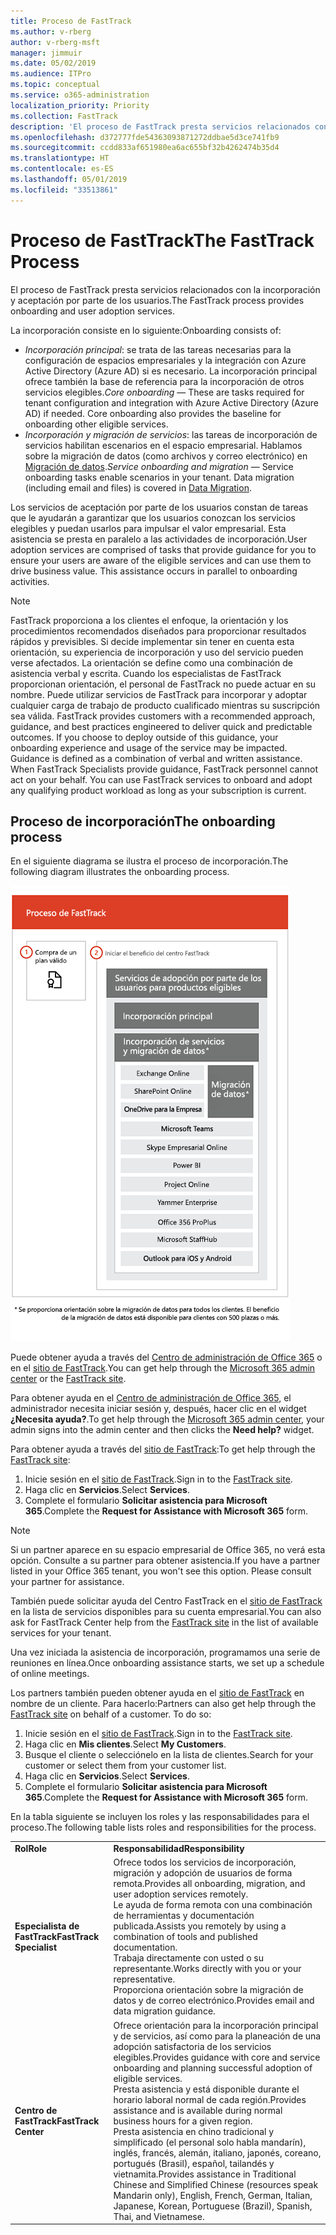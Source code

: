 ```yaml
---
title: Proceso de FastTrack
ms.author: v-rberg
author: v-rberg-msft
manager: jimmuir
ms.date: 05/02/2019
ms.audience: ITPro
ms.topic: conceptual
ms.service: o365-administration
localization_priority: Priority
ms.collection: FastTrack
description: 'El proceso de FastTrack presta servicios relacionados con la incorporación y aceptación por parte de los usuarios. '
ms.openlocfilehash: d372777fde54363093871272ddbae5d3ce741fb9
ms.sourcegitcommit: ccdd833af651980ea6ac655bf32b4262474b35d4
ms.translationtype: HT
ms.contentlocale: es-ES
ms.lasthandoff: 05/01/2019
ms.locfileid: "33513861"
---
```

# <a name="the-fasttrack-process"></a><span data-ttu-id="95531-103">Proceso de FastTrack</span><span class="sxs-lookup"><span data-stu-id="95531-103">The FastTrack Process</span></span>

<span data-ttu-id="95531-104">El proceso de FastTrack presta servicios relacionados con la incorporación y aceptación por parte de los usuarios.</span><span class="sxs-lookup"><span data-stu-id="95531-104">The FastTrack process provides onboarding and user adoption services.</span></span> 
  
<span data-ttu-id="95531-105">La incorporación consiste en lo siguiente:</span><span class="sxs-lookup"><span data-stu-id="95531-105">Onboarding consists of:</span></span>
  
- <span data-ttu-id="95531-p101">*Incorporación principal*: se trata de las tareas necesarias para la configuración de espacios empresariales y la integración con Azure Active Directory (Azure AD) si es necesario. La incorporación principal ofrece también la base de referencia para la incorporación de otros servicios elegibles.</span><span class="sxs-lookup"><span data-stu-id="95531-p101">*Core onboarding* — These are tasks required for tenant configuration and integration with Azure Active Directory (Azure AD) if needed. Core onboarding also provides the baseline for onboarding other eligible services.</span></span> 
- <span data-ttu-id="95531-p102">*Incorporación y migración de servicios*: las tareas de incorporación de servicios habilitan escenarios en el espacio empresarial. Hablamos sobre la migración de datos (como archivos y correo electrónico) en [Migración de datos](O365-data-migration.md).</span><span class="sxs-lookup"><span data-stu-id="95531-p102">*Service onboarding and migration* — Service onboarding tasks enable scenarios in your tenant. Data migration (including email and files) is covered in [Data Migration](O365-data-migration.md).</span></span> 
    
<span data-ttu-id="95531-p103">Los servicios de aceptación por parte de los usuarios constan de tareas que le ayudarán a garantizar que los usuarios conozcan los servicios elegibles y puedan usarlos para impulsar el valor empresarial. Esta asistencia se presta en paralelo a las actividades de incorporación.</span><span class="sxs-lookup"><span data-stu-id="95531-p103">User adoption services are comprised of tasks that provide guidance for you to ensure your users are aware of the eligible services and can use them to drive business value. This assistance occurs in parallel to onboarding activities.</span></span>
  
> [!NOTE]
> <span data-ttu-id="95531-p104">FastTrack proporciona a los clientes el enfoque, la orientación y los procedimientos recomendados diseñados para proporcionar resultados rápidos y previsibles. Si decide implementar sin tener en cuenta esta orientación, su experiencia de incorporación y uso del servicio pueden verse afectados. La orientación se define como una combinación de asistencia verbal y escrita. Cuando los especialistas de FastTrack proporcionan orientación, el personal de FastTrack no puede actuar en su nombre. Puede utilizar servicios de FastTrack para incorporar y adoptar cualquier carga de trabajo de producto cualificado mientras su suscripción sea válida. </span><span class="sxs-lookup"><span data-stu-id="95531-p104">FastTrack provides customers with a recommended approach, guidance, and best practices engineered to deliver quick and predictable outcomes. If you choose to deploy outside of this guidance, your onboarding experience and usage of the service may be impacted. Guidance is defined as a combination of verbal and written assistance. When FastTrack Specialists provide guidance, FastTrack personnel cannot act on your behalf. You can use FastTrack services to onboard and adopt any qualifying product workload as long as your subscription is current.</span></span> 
  
## <a name="the-onboarding-process"></a><span data-ttu-id="95531-117">Proceso de incorporación</span><span class="sxs-lookup"><span data-stu-id="95531-117">The onboarding process</span></span>

<span data-ttu-id="95531-118">En el siguiente diagrama se ilustra el proceso de incorporación.</span><span class="sxs-lookup"><span data-stu-id="95531-118">The following diagram illustrates the onboarding process.</span></span>
  
![Escala de tiempo para el uso de la ventaja de incorporación](media/O365-Onboarding-Timeline.png)
  
<span data-ttu-id="95531-120">Puede obtener ayuda a través del [Centro de administración de Office 365](https://go.microsoft.com/fwlink/?linkid=2032704) o en el [sitio de FastTrack](https://go.microsoft.com/fwlink/?linkid=780698).</span><span class="sxs-lookup"><span data-stu-id="95531-120">You can get help through the [Microsoft 365 admin center](https://go.microsoft.com/fwlink/?linkid=2032704) or the [FastTrack site](https://go.microsoft.com/fwlink/?linkid=780698).</span></span> 

<span data-ttu-id="95531-121">Para obtener ayuda en el [Centro de administración de Office 365](https://go.microsoft.com/fwlink/?linkid=2032704), el administrador necesita iniciar sesión y, después, hacer clic en el widget **¿Necesita ayuda?**.</span><span class="sxs-lookup"><span data-stu-id="95531-121">To get help through the [Microsoft 365 admin center](https://go.microsoft.com/fwlink/?linkid=2032704), your admin signs into the admin center and then clicks the **Need help?** widget.</span></span> 

<span data-ttu-id="95531-122">Para obtener ayuda a través del [sitio de FastTrack](https://go.microsoft.com/fwlink/?linkid=780698):</span><span class="sxs-lookup"><span data-stu-id="95531-122">To get help through the [FastTrack site](https://go.microsoft.com/fwlink/?linkid=780698):</span></span> 
1.  <span data-ttu-id="95531-123">Inicie sesión en el [sitio de FastTrack](https://go.microsoft.com/fwlink/?linkid=780698).</span><span class="sxs-lookup"><span data-stu-id="95531-123">Sign in to the [FastTrack site](https://go.microsoft.com/fwlink/?linkid=780698).</span></span> 
2.  <span data-ttu-id="95531-124">Haga clic en **Servicios**.</span><span class="sxs-lookup"><span data-stu-id="95531-124">Select **Services**.</span></span>
3.  <span data-ttu-id="95531-125">Complete el formulario **Solicitar asistencia para Microsoft 365**.</span><span class="sxs-lookup"><span data-stu-id="95531-125">Complete the **Request for Assistance with Microsoft 365** form.</span></span> 
> [!NOTE]
>  <span data-ttu-id="95531-p105">Si un partner aparece en su espacio empresarial de Office 365, no verá esta opción. Consulte a su partner para obtener asistencia.</span><span class="sxs-lookup"><span data-stu-id="95531-p105">If you have a partner listed in your Office 365 tenant, you won't see this option. Please consult your partner for assistance.</span></span> 
  
 <span data-ttu-id="95531-128">También puede solicitar ayuda del Centro FastTrack en el [sitio de FastTrack](https://go.microsoft.com/fwlink/?linkid=780698) en la lista de servicios disponibles para su cuenta empresarial.</span><span class="sxs-lookup"><span data-stu-id="95531-128">You can also ask for FastTrack Center help from the [FastTrack site](https://go.microsoft.com/fwlink/?linkid=780698) in the list of available services for your tenant.</span></span> 
    
 <span data-ttu-id="95531-129">Una vez iniciada la asistencia de incorporación, programamos una serie de reuniones en línea.</span><span class="sxs-lookup"><span data-stu-id="95531-129">Once onboarding assistance starts, we set up a schedule of online meetings.</span></span>
    
<span data-ttu-id="95531-p106">Los partners también pueden obtener ayuda en el [sitio de FastTrack](https://go.microsoft.com/fwlink/?linkid=780698) en nombre de un cliente. Para hacerlo:</span><span class="sxs-lookup"><span data-stu-id="95531-p106">Partners can also get help through the [FastTrack site](https://go.microsoft.com/fwlink/?linkid=780698) on behalf of a customer. To do so:</span></span>
1.  <span data-ttu-id="95531-132">Inicie sesión en el [sitio de FastTrack](https://go.microsoft.com/fwlink/?linkid=780698).</span><span class="sxs-lookup"><span data-stu-id="95531-132">Sign in to the [FastTrack site](https://go.microsoft.com/fwlink/?linkid=780698).</span></span> 
2.  <span data-ttu-id="95531-133">Haga clic en **Mis clientes**.</span><span class="sxs-lookup"><span data-stu-id="95531-133">Select **My Customers**.</span></span>
3.  <span data-ttu-id="95531-134">Busque el cliente o selecciónelo en la lista de clientes.</span><span class="sxs-lookup"><span data-stu-id="95531-134">Search for your customer or select them from your customer list.</span></span>
4.  <span data-ttu-id="95531-135">Haga clic en **Servicios**.</span><span class="sxs-lookup"><span data-stu-id="95531-135">Select **Services**.</span></span>
5.  <span data-ttu-id="95531-136">Complete el formulario **Solicitar asistencia para Microsoft 365**.</span><span class="sxs-lookup"><span data-stu-id="95531-136">Complete the **Request for Assistance with Microsoft 365** form.</span></span> 

<span data-ttu-id="95531-137">En la tabla siguiente se incluyen los roles y las responsabilidades para el proceso.</span><span class="sxs-lookup"><span data-stu-id="95531-137">The following table lists roles and responsibilities for the process.</span></span>
    
|||
|:-----|:-----|
|<span data-ttu-id="95531-138">**Rol**</span><span class="sxs-lookup"><span data-stu-id="95531-138">**Role**</span></span> <br/> |<span data-ttu-id="95531-139">**Responsabilidad**</span><span class="sxs-lookup"><span data-stu-id="95531-139">**Responsibility**</span></span> <br/> |
|<span data-ttu-id="95531-140">**Especialista de FastTrack**</span><span class="sxs-lookup"><span data-stu-id="95531-140">**FastTrack Specialist**</span></span> <br/> |<span data-ttu-id="95531-141">Ofrece todos los servicios de incorporación, migración y adopción de usuarios de forma remota.</span><span class="sxs-lookup"><span data-stu-id="95531-141">Provides all onboarding, migration, and user adoption services remotely.</span></span>  <br/> <span data-ttu-id="95531-142">Le ayuda de forma remota con una combinación de herramientas y documentación publicada.</span><span class="sxs-lookup"><span data-stu-id="95531-142">Assists you remotely by using a combination of tools and published documentation.</span></span> <br/> <span data-ttu-id="95531-143">Trabaja directamente con usted o su representante.</span><span class="sxs-lookup"><span data-stu-id="95531-143">Works directly with you or your representative.</span></span> <br/> <span data-ttu-id="95531-144">Proporciona orientación sobre la migración de datos y de correo electrónico.</span><span class="sxs-lookup"><span data-stu-id="95531-144">Provides email and data migration guidance.</span></span>|
|<span data-ttu-id="95531-145">**Centro de FastTrack**</span><span class="sxs-lookup"><span data-stu-id="95531-145">**FastTrack Center**</span></span>  <br/> |<span data-ttu-id="95531-146">Ofrece orientación para la incorporación principal y de servicios, así como para la planeación de una adopción satisfactoria de los servicios elegibles.</span><span class="sxs-lookup"><span data-stu-id="95531-146">Provides guidance with core and service onboarding and planning successful adoption of eligible services.</span></span>  <br/> <span data-ttu-id="95531-147">Presta asistencia y está disponible durante el horario laboral normal de cada región.</span><span class="sxs-lookup"><span data-stu-id="95531-147">Provides assistance and is available during normal business hours for a given region.</span></span> <br/> <span data-ttu-id="95531-148">Presta asistencia en chino tradicional y simplificado (el personal solo habla mandarín), inglés, francés, alemán, italiano, japonés, coreano, portugués (Brasil), español, tailandés y vietnamita.</span><span class="sxs-lookup"><span data-stu-id="95531-148">Provides assistance in Traditional Chinese and Simplified Chinese (resources speak Mandarin only), English, French, German, Italian, Japanese, Korean, Portuguese (Brazil), Spanish, Thai, and Vietnamese.</span></span>|


  


